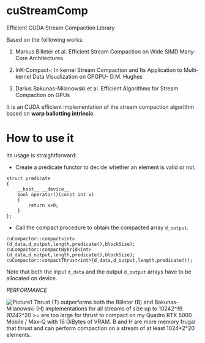 # cuStreamComp
Efficient CUDA Stream Compaction Library

Based on the folllowing works:

1. Markus Billeter et al. Efficient Stream Compaction on Wide SIMD Many-Core Architectures

2. InK-Compact-: In kernel Stream Compaction and Its Application to Multi-kernel Data Visualization on GPGPU- D.M. Hughes

3. Darius Bakunas-Milanowski et al. Efficient Algorithms for Stream Compaction on GPUs

It is an CUDA efficient implementation of the stream compaction algorithm based on **warp ballotting intrinsic**.

# How to use it
Its usage is straightforward:

 - Create a predicate functor to decide whether an element is valid or not.
```
struct predicate
{
	__host__ __device__
	bool operator()(const int x)
	{
		return x>0;
	}
};
```

- Call the compact procedure to obtain the compacted array `d_output`.

```
cuCompactor::compact<int>(d_data,d_output,length,predicate(),blockSize);
cuCompactor::compactHybrid<int>(d_data,d_output,length,predicate(),blockSize);
cuCompactor::compactThrust<int>(d_data,d_output,length,predicate());

```

Note that both the input `d_data` and the output  `d_output` arrays have to be allocated on device.


*PERFORMANCE*

![Picture1](https://github.com/GregorySchwing/cuStreamComp/assets/39970712/11365c93-df01-474e-bd71-e95c27bb91be)
Thrust (T) outperforms both the Billeter (B) and Bakunas-Milanowski (H) implementations for all streams of size up to 1024*2^19.
1024*2^20 >= are too large for thrust to compact on my Quadro RTX 5000 Mobile / Max-Q with 16 GiBytes of VRAM.
B and H are more memory frugal that thrust and can perform compaction on a stream of at least 1024*2^20 elements.
